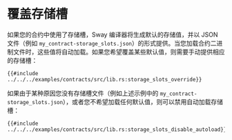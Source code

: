 # 覆盖存储槽

如果您的合约中使用了存储槽，Sway 编译器将生成默认的存储值，并以 JSON 文件（例如 `my_contract-storage_slots.json`）的形式提供。当您加载合约二进制文件时，这些值将自动加载。如果您希望覆盖某些默认值，则需要手动提供相应的存储槽：

```rust,ignore
{{#include ../../../examples/contracts/src/lib.rs:storage_slots_override}}
```

如果由于某种原因您没有存储槽文件（例如上述示例中的 `my_contract-storage_slots.json`），或者您不希望加载任何默认值，则可以禁用自动加载存储槽：

```rust,ignore
{{#include ../../../examples/contracts/src/lib.rs:storage_slots_disable_autoload}}
```
